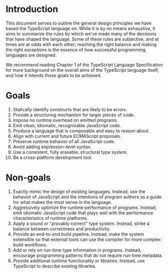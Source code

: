 # Introduction
This document serves to outline the general design principles we have based the TypeScript language on. While it is by no means exhaustive, it aims to summarize the rules by which we've made many of the decisions that have shaped the language. Some of these rules are subjective, and at times are at odds with each other; reaching the right balance and making the right exceptions is the essence of how successful programming languages are designed.

We recommend reading Chapter 1 of the TypeScript Language Specification for more background on the overall aims of the TypeScript language itself, and how it intends those goals to be achieved.

# Goals
 1. Statically identify constructs that are likely to be errors.
 1. Provide a structuring mechanism for larger pieces of code.
 1. Impose no runtime overhead on emitted programs.
 1. Emit clean, idiomatic, recognizable JavaScript code.
 1. Produce a language that is composable and easy to reason about.
 1. Align with current and future ECMAScript proposals.
 1. Preserve runtime behavior of all JavaScript code.
 1. Avoid adding expression-level syntax.
 1. Use a consistent, fully erasable, structural type system.
 1. Be a cross-platform development tool.

# Non-goals
 1. Exactly mimic the design of existing languages. Instead, use the behavior of JavaScript and the intentions of program authors as a guide for what makes the most sense in the language.
 1. Aggressively optimize the runtime performance of programs. Instead, emit idiomatic JavaScript code that plays well with the performance characteristics of runtime platforms.
 1. Apply a sound or "provably correct" type system. Instead, strike a balance between correctness and productivity.
 1. Provide an end-to-end build pipeline. Instead, make the system extensible so that external tools can use the compiler for more complex build workflows.
 1. Add or rely on run-time type information in programs. Instead, encourage programming patterns that do not require run-time metadata.
 1. Provide additional runtime functionality or libraries. Instead, use TypeScript to describe existing libraries.
